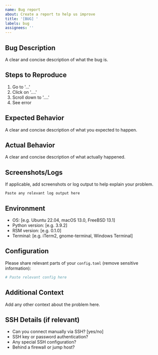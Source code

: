 ```yaml
---
name: Bug report
about: Create a report to help us improve
title: '[BUG] '
labels: bug
assignees: ''
---
```


## Bug Description
A clear and concise description of what the bug is.

## Steps to Reproduce
1. Go to '...'
2. Click on '....'
3. Scroll down to '....'
4. See error

## Expected Behavior
A clear and concise description of what you expected to happen.

## Actual Behavior
A clear and concise description of what actually happened.

## Screenshots/Logs
If applicable, add screenshots or log output to help explain your problem.

```
Paste any relevant log output here
```

## Environment
- OS: [e.g. Ubuntu 22.04, macOS 13.0, FreeBSD 13.1]
- Python version: [e.g. 3.9.2]
- RSM version: [e.g. 0.1.0]
- Terminal: [e.g. iTerm2, gnome-terminal, Windows Terminal]

## Configuration
Please share relevant parts of your `config.toml` (remove sensitive information):

```toml
# Paste relevant config here
```

## Additional Context
Add any other context about the problem here.

## SSH Details (if relevant)
- Can you connect manually via SSH? [yes/no]
- SSH key or password authentication?
- Any special SSH configuration?
- Behind a firewall or jump host?